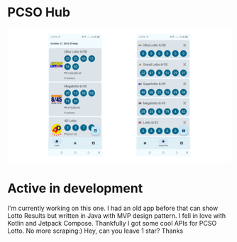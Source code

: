 
# PCSO Hub
![Sample image](images/cover.jpg)

# Active in development
I'm currently working on this one. I had an old app before that can show Lotto Results but written in Java with MVP design pattern. I fell in love with Kotlin and Jetpack Compose. Thankfully I got some cool APIs for PCSO Lotto. No more scraping:) Hey, can you leave 1 star? Thanks
